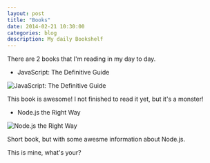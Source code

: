 ```yaml
---
layout: post
title: "Books"
date: 2014-02-21 10:30:00
categories: blog
description: My daily Bookshelf
---
```


There are 2 books that I'm reading in my day to day.

* JavaScript: The Definitive Guide

<img src="/img/jsguide.jpg" alt="JavaScript: The Definitive Guide">

This book is awesome! I not finished to read it yet, but it's a monster!

* Node.js the Right Way

<img src="/img/nodejsrightway.jpg" alt="Node.js the Right Way">

Short book, but with some awesme information about Node.js.

This is mine, what's your?